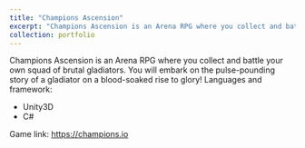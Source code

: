 ```yaml
---
title: "Champions Ascension"
excerpt: "Champions Ascension is an Arena RPG where you collect and battle your own squad of brutal gladiators. You will embark on the pulse-pounding story of a gladiator on a blood-soaked rise to glory!<br> <source src='https://videos.ctfassets.net/ir6qj64pt374/18c3W6NR03Ja7dnHTnsEqn/efa82638d0409188be0589e874a51ee5/25sec_VER2.mp4'>"
collection: portfolio
---
```


Champions Ascension is an Arena RPG where you collect and battle your own squad of brutal gladiators. You will embark on the pulse-pounding story of a gladiator on a blood-soaked rise to glory!
Languages and framework: 

<ul>
<li>Unity3D</li>
<li>C#</li>
</ul>

Game link: https://champions.io
